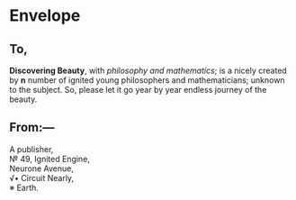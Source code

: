 # Envelope

## To,
<b>Discovering Beauty</b>, with <i>philosophy and mathematics</i>; is a nicely created by <b>n</b> number of ignited young philosophers and mathematicians; unknown to the subject. So, please let it go year by year endless journey of the beauty.

## From:—
A publisher, </br>№ 49, Ignited Engine,</br>Neurone Avenue,</br>√• Circuit Nearly,</br>※ Earth.
